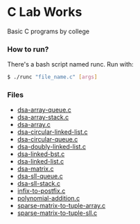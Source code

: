 # C Lab Works
Basic C programs by college

### How to run?
There's a bash script named runc. Run with:

```bash
$ ./runc "file_name.c" [args]
```

### Files

- [dsa-array-queue.c](https://avirukbasak.github.io/c-lab-works/algorithms/printable/archive/dsa-array-queue.c)
- [dsa-array-stack.c](https://avirukbasak.github.io/c-lab-works/algorithms/printable/archive/dsa-array-stack.c)
- [dsa-array.c](https://avirukbasak.github.io/c-lab-works/algorithms/printable/archive/dsa-array.c)
- [dsa-circular-linked-list.c](https://avirukbasak.github.io/c-lab-works/algorithms/printable/archive/dsa-circular-linked-list.c)
- [dsa-circular-queue.c](https://avirukbasak.github.io/c-lab-works/algorithms/printable/archive/dsa-circular-queue.c)
- [dsa-doubly-linked-list.c](https://avirukbasak.github.io/c-lab-works/algorithms/printable/archive/dsa-doubly-linked-list.c)
- [dsa-linked-bst.c](https://avirukbasak.github.io/c-lab-works/algorithms/printable/archive/dsa-linked-bst.c)
- [dsa-linked-list.c](https://avirukbasak.github.io/c-lab-works/algorithms/printable/archive/dsa-linked-list.c)
- [dsa-matrix.c](https://avirukbasak.github.io/c-lab-works/algorithms/printable/archive/dsa-matrix.c)
- [dsa-sll-queue.c](https://avirukbasak.github.io/c-lab-works/algorithms/printable/archive/dsa-sll-queue.c)
- [dsa-sll-stack.c](https://avirukbasak.github.io/c-lab-works/algorithms/printable/archive/dsa-sll-stack.c)
- [infix-to-postfix.c](https://avirukbasak.github.io/c-lab-works/algorithms/printable/archive/infix-to-postfix.c)
- [polynomial-addition.c](https://avirukbasak.github.io/c-lab-works/algorithms/printable/archive/polynomial-addition.c)
- [sparse-matrix-to-tuple-array.c](https://avirukbasak.github.io/c-lab-works/algorithms/printable/archive/sparse-matrix-to-tuple-array.c)
- [sparse-matrix-to-tuple-sll.c](https://avirukbasak.github.io/c-lab-works/algorithms/printable/archive/sparse-matrix-to-tuple-sll.c)
